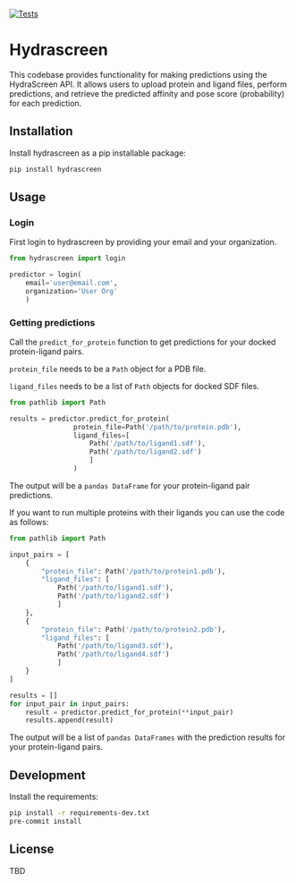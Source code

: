 [![Tests](https://github.com/Ro5-ai/hydrascreen/actions/workflows/run_tests.yml/badge.svg)](https://github.com/Ro5-ai/hydrascreen/actions/workflows/run_tests.yml)
# Hydrascreen

This codebase provides functionality for making predictions using the HydraScreen API. It allows users to upload protein and ligand files, perform predictions, and retrieve the predicted affinity and pose score (probability) for each prediction.


## Installation

Install hydrascreen as a pip installable package:
```bash
pip install hydrascreen 
```

## Usage

### Login

First login to hydrascreen by providing your email and your organization.

```python
from hydrascreen import login

predictor = login(
    email='user@email.com', 
    organization='User Org'
    )
```

### Getting predictions

Call the `predict_for_protein` function to get predictions for your docked protein-ligand pairs.

`protein_file` needs to be a `Path` object for a PDB file.

`ligand_files` needs to be a list of `Path` objects for docked SDF files. 

```python
from pathlib import Path

results = predictor.predict_for_protein(
                protein_file=Path('/path/to/protein.pdb'), 
                ligand_files=[
                    Path('/path/to/ligand1.sdf'), 
                    Path('/path/to/ligand2.sdf')
                    ]
                ) 
```

The output will be a `pandas DataFrame` for your protein-ligand pair predictions.

If you want to run multiple proteins with their ligands you can use the code as follows:

```python 
from pathlib import Path

input_pairs = [
    {
        "protein_file": Path('/path/to/protein1.pdb'), 
        "ligand_files": [
            Path('/path/to/ligand1.sdf'), 
            Path('/path/to/ligand2.sdf')
            ]
    },
    {
        "protein_file": Path('/path/to/protein2.pdb'), 
        "ligand_files": [
            Path('/path/to/ligand3.sdf'), 
            Path('/path/to/ligand4.sdf')
            ]
    }
]

results = []
for input_pair in input_pairs:
    result = predictor.predict_for_protein(**input_pair)
    results.append(result)
```

The output will be a list of `pandas DataFrames` with the prediction results for your protein-ligand pairs.

## Development

Install the requirements:

```bash
pip install -r requirements-dev.txt
pre-commit install
```

## License
TBD
